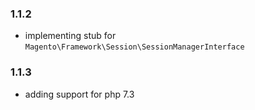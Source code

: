 ### 1.1.2 ###
* implementing stub for `Magento\Framework\Session\SessionManagerInterface`

### 1.1.3 ###
* adding support for php 7.3